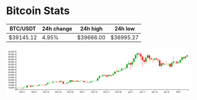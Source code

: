 # Bitcoin Stats

BTC/USDT|24h change|24h high|24h low|
|---|---|---|---|
|$39145.12|4.95%|$39666.00|$36995.27|

<img src="./chart.svg">

